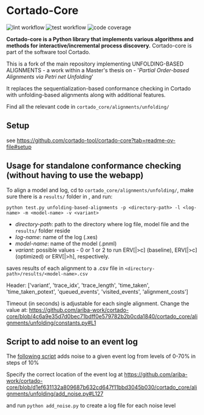 # Cortado-Core

![lint workflow](https://github.com/cortado-tool/cortado-core/actions/workflows/lint.yml/badge.svg)
![test workflow](https://github.com/cortado-tool/cortado-core/actions/workflows/test.yml/badge.svg)
![code coverage](https://img.shields.io/codecov/c/gh/cortado-tool/cortado-core?label=Unit%20test%20coverage)

**Cortado-core is a Python library that implements various algorithms and methods for interactive/incremental process discovery.**
Cortado-core is part of the software tool Cortado.

This is a fork of the main repository implementing UNFOLDING-BASED ALIGNMENTS - a work within a Master's thesis on - '_Partial Order-based Alignments via Petri net Unfolding_'

It replaces the sequentialization-based conformance checking in Cortado with unfolding-based alignments along with additional features.

Find all the relevant code in `cortado_core/alignments/unfolding/`

## Setup
see https://github.com/cortado-tool/cortado-core?tab=readme-ov-file#setup

## Usage for standalone conformance checking (without having to use the webapp)

To align a model and log, cd to `cortado_core/alignments/unfolding/`, make sure there is a `results/` folder in <directory-path>, and run:

```
python test.py unfolding-based-alignments -p <directory-path> -l <log-name> -m <model-name> -v <variant>
```

- _directory-path_: path to the directory where log file, model file and the `results/` folder reside
- _log-name_: name of the log (.xes)
- _model-name_: name of the model (.pnml)
- _variant_: possible values - 0 or 1 or 2 to run ERV[|>c] (baseline), ERV[|>c] (optimized) or ERV[|>h], respectively.
  
saves results of each alignment to a .csv file in `<directory-path>/results/<model-name>.csv`

Header: ['variant', 'trace_idx', 'trace_length', 'time_taken', 'time_taken_potext', 'queued_events', 'visited_events', 'alignment_costs']

Timeout (in seconds) is adjustable for each single alignment. Change the value at: https://github.com/ariba-work/cortado-core/blob/4c6a9e35d7d0bec71bdff0e579782b2b0cda1840/cortado_core/alignments/unfolding/constants.py#L1

## Script to add noise to an event log

The [following script](https://github.com/ariba-work/cortado-core/blob/main/cortado_core/alignments/unfolding/add_noise.py) adds noise to a given event log from levels of 0-70% in steps of 10%

Specify the correct location of the event log at 
https://github.com/ariba-work/cortado-core/blob/d1ef631132a809687b632cd647f11bbd3045b030/cortado_core/alignments/unfolding/add_noise.py#L127

and run `python add_noise.py` to create a log file for each noise level
